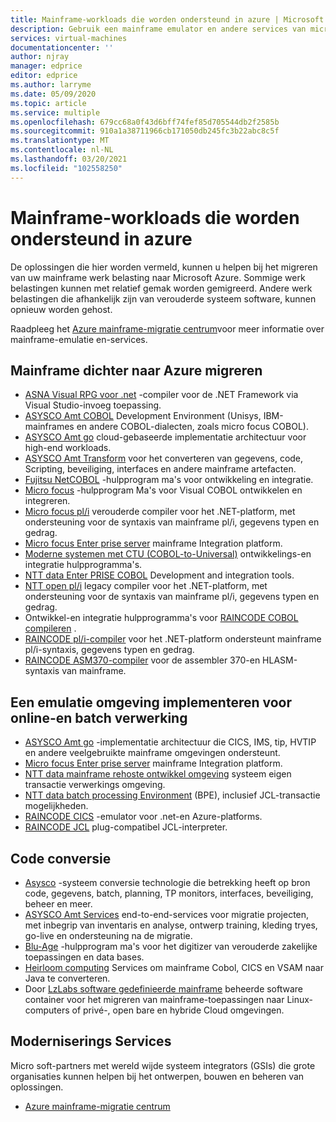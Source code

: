 ```yaml
---
title: Mainframe-workloads die worden ondersteund in azure | Microsoft Docs
description: Gebruik een mainframe emulator en andere services van micro soft-partners om uw mainframe-workloads, zoals IBM Z-systemen, opnieuw te hosten met behulp van Microsoft Azure.
services: virtual-machines
documentationcenter: ''
author: njray
manager: edprice
editor: edprice
ms.author: larryme
ms.date: 05/09/2020
ms.topic: article
ms.service: multiple
ms.openlocfilehash: 679cc68a0f43d6bff74fef85d705544db2f2585b
ms.sourcegitcommit: 910a1a38711966cb171050db245fc3b22abc8c5f
ms.translationtype: MT
ms.contentlocale: nl-NL
ms.lasthandoff: 03/20/2021
ms.locfileid: "102558250"
---
```

# <a name="mainframe-workloads-supported-on-azure"></a>Mainframe-workloads die worden ondersteund in azure

De oplossingen die hier worden vermeld, kunnen u helpen bij het migreren van uw mainframe werk belasting naar Microsoft Azure. Sommige werk belastingen kunnen met relatief gemak worden gemigreerd. Andere werk belastingen die afhankelijk zijn van verouderde systeem software, kunnen opnieuw worden gehost. 

Raadpleeg het [Azure mainframe-migratie centrum](https://azure.microsoft.com/migration/mainframe/)voor meer informatie over mainframe-emulatie en-services.

## <a name="migrate-mainframe-closer-to-azure"></a>Mainframe dichter naar Azure migreren

- [ASNA Visual RPG voor .net](https://asna.com/us/products/visual-rpg) -compiler voor de .NET Framework via Visual Studio-invoeg toepassing.
- [ASYSCO Amt COBOL](https://www.asysco.com/cobol/) Development Environment (Unisys, IBM-mainframes en andere COBOL-dialecten, zoals micro focus COBOL).
- [ASYSCO Amt go](https://www.asysco.com/amt-go/) cloud-gebaseerde implementatie architectuur voor high-end workloads.
- [ASYSCO Amt Transform](https://www.asysco.com/amt-transform/) voor het converteren van gegevens, code, Scripting, beveiliging, interfaces en andere mainframe artefacten.
- [Fujitsu NetCOBOL](https://www.fujitsu.com/global/products/software/developer-tool/netcobol/) -hulpprogram ma's voor ontwikkeling en integratie.
- [Micro focus](https://www.microfocus.com/products/visual-cobol/) -hulpprogram Ma's voor Visual COBOL ontwikkelen en integreren.
- [Micro focus pl/i](https://www.microfocus.com/campaign/download/pli-modernization/) verouderde compiler voor het .NET-platform, met ondersteuning voor de syntaxis van mainframe pl/i, gegevens typen en gedrag.
- [Micro focus Enter prise server](https://www.microfocus.com/products/enterprise-suite/enterprise-server/) mainframe Integration platform.
- [Moderne systemen met CTU (COBOL-to-Universal)](https://modernsystems.com/automatic-cobol-to-java-conversion/) ontwikkelings-en integratie hulpprogramma's.
- [NTT data Enter PRISE COBOL](https://us.nttdata.com/en/digital/application-development-and-modernization) Development and integration tools.
- [NTT open pl/i](https://us.nttdata.com/en/digital/application-development-and-modernization) legacy compiler voor het .NET-platform, met ondersteuning voor de syntaxis van mainframe pl/i, gegevens typen en gedrag.
- Ontwikkel-en integratie hulpprogramma's voor [RAINCODE COBOL compileren](https://www.raincode.com/products/cobol/) .
- [RAINCODE pl/i-compiler](https://www.raincode.com/products/pli/) voor het .NET-platform ondersteunt mainframe pl/i-syntaxis, gegevens typen en gedrag.
- [RAINCODE ASM370-compiler](https://www.raincode.com/technical-landscape/asm370/) voor de assembler 370-en HLASM-syntaxis van mainframe.

## <a name="deploy-an-emulation-environment-for-online-and-batch-processing"></a>Een emulatie omgeving implementeren voor online-en batch verwerking

- [ASYSCO Amt go](https://www.asysco.com/amt-go/) -implementatie architectuur die CICS, IMS, tip, HVTIP en andere veelgebruikte mainframe omgevingen ondersteunt.
- [Micro focus Enter prise server](https://www.microfocus.com/products/enterprise-suite/enterprise-server/) mainframe Integration platform.
- [NTT data mainframe rehoste ontwikkel omgeving](https://us.nttdata.com/en/-/media/assets/white-paper/apps-mainframe-re-hosting-development-environment-whitepaper.pdf) systeem eigen transactie verwerkings omgeving.
- [NTT data batch processing Environment](https://us.nttdata.com/en/-/media/assets/white-paper/apps-mainframe-re-hosting-development-environment-whitepaper.pdf) (BPE), inclusief JCL-transactie mogelijkheden.
- [RAINCODE CICS](https://www.raincode.com/technical-landscape/cics/) -emulator voor .net-en Azure-platforms.
- [RAINCODE JCL](https://www.raincode.com/products/jcl/) plug-compatibel JCL-interpreter.

## <a name="code-conversion"></a>Code conversie

- [Asysco](https://www.asysco.com/azure-cloud/) -systeem conversie technologie die betrekking heeft op bron code, gegevens, batch, planning, TP monitors, interfaces, beveiliging, beheer en meer.
- [ASYSCO Amt Services](https://www.asysco.com/migration-services/) end-to-end-services voor migratie projecten, met inbegrip van inventaris en analyse, ontwerp training, kleding tryes, go-live en ondersteuning na de migratie.
- [Blu-Age](https://www.bluage.com/) -hulpprogram ma's voor het digitizer van verouderde zakelijke toepassingen en data bases.
- [Heirloom computing](https://www.heirloomcomputing.com/tag/convert-cobol-to-java/) Services om mainframe Cobol, CICS en VSAM naar Java te converteren.
- Door [LzLabs software gedefinieerde mainframe](https://www.lzlabs.com/) beheerde software container voor het migreren van mainframe-toepassingen naar Linux-computers of privé-, open bare en hybride Cloud omgevingen.

## <a name="modernization-services"></a>Moderniserings Services

Micro soft-partners met wereld wijde systeem integrators (GSIs) die grote organisaties kunnen helpen bij het ontwerpen, bouwen en beheren van oplossingen. 

- [Azure mainframe-migratie centrum](https://azure.microsoft.com/migration/mainframe/)
